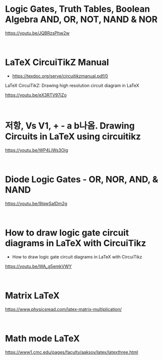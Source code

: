 # Logic Gates, Truth Tables, Boolean Algebra AND, OR, NOT, NAND & NOR

https://youtu.be/JQBRzsPhw2w

<br>

# LaTeX CircuiTikZ Manual

- https://texdoc.org/serve/circuitikzmanual.pdf/0

LaTeX CircuiTikZ: Drawing high resolution circuit diagram in LaTeX

https://youtu.be/eX3RTV97iZo

<br>

# 저항, Vs V1, + - a b나옴. Drawing Circuits in LaTeX using circuitikz

https://youtu.be/WP4LjWs3Oig

<br>

# Diode Logic Gates - OR, NOR, AND, & NAND

https://youtu.be/9lqwSaIDm2g

<br>

# How to draw logic gate circuit diagrams in LaTeX with CircuiTikz

- How to draw logic gate circuit diagrams in LaTeX with CircuiTikz

https://youtu.be/WA_g5emkVWY

<br>

# Matrix LaTeX

https://www.physicsread.com/latex-matrix-multiplication/

<br>

# Math mode LaTeX

https://www1.cmc.edu/pages/faculty/aaksoy/latex/latexthree.html

<br>
